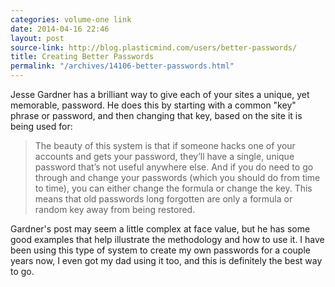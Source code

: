 ```yaml
---
categories: volume-one link
date: 2014-04-16 22:46
layout: post
source-link: http://blog.plasticmind.com/users/better-passwords/
title: Creating Better Passwords
permalink: "/archives/14106-better-passwords.html"
---
```



Jesse Gardner has a brilliant way to give each of your sites a unique, yet memorable, password. He does this by starting with a common "key" phrase or password, and then changing that key, based on the site it is being used for: 

> The beauty of this system is that if someone hacks one of your accounts and gets your password, they’ll have a single, unique password that’s not useful anywhere else. And if you do need to go through and change your passwords (which you should do from time to time), you can either change the formula or change the key. This means that old passwords long forgotten are only a formula or random key away from being restored.

Gardner's post may seem a little complex at face value, but he has some good examples that help illustrate the methodology and how to use it. I have been using this type of system to create my own passwords for a couple years now, I even got my dad using it too, and this is definitely the best way to go. 
